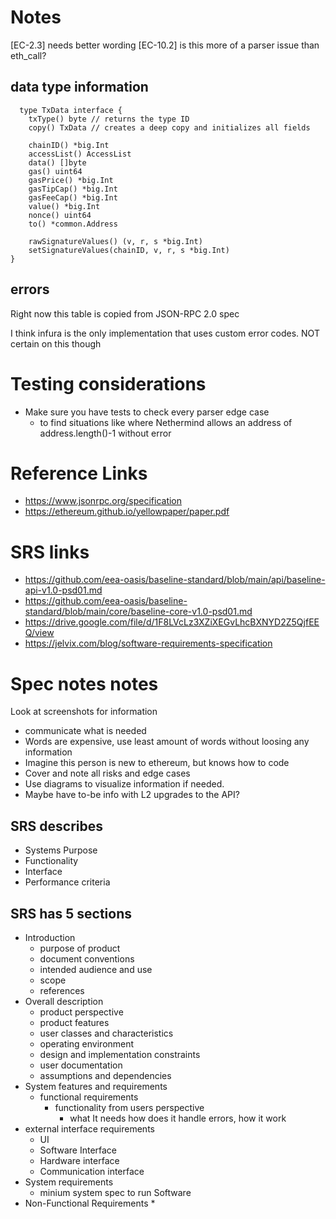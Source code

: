 # Notes

[EC-2.3] needs better wording
[EC-10.2] is this more of a parser issue than eth_call?


## data type information 
  
```
  type TxData interface {
	txType() byte // returns the type ID
	copy() TxData // creates a deep copy and initializes all fields

	chainID() *big.Int
	accessList() AccessList
	data() []byte
	gas() uint64
	gasPrice() *big.Int
	gasTipCap() *big.Int
	gasFeeCap() *big.Int
	value() *big.Int
	nonce() uint64
	to() *common.Address

	rawSignatureValues() (v, r, s *big.Int)
	setSignatureValues(chainID, v, r, s *big.Int)
}
```
## errors
Right now this table is copied from JSON-RPC 2.0 spec

I think infura is the only implementation that uses custom error codes. NOT certain on this though

# Testing considerations
* Make sure you have tests to check every parser edge case
  * to find situations like where Nethermind allows an address of address.length()-1 without error 


# Reference Links
* https://www.jsonrpc.org/specification 
* https://ethereum.github.io/yellowpaper/paper.pdf
# SRS links 
* https://github.com/eea-oasis/baseline-standard/blob/main/api/baseline-api-v1.0-psd01.md
* https://github.com/eea-oasis/baseline-standard/blob/main/core/baseline-core-v1.0-psd01.md
* https://drive.google.com/file/d/1F8LVcLz3XZiXEGvLhcBXNYD2Z5QjfEEQ/view
* https://jelvix.com/blog/software-requirements-specification
# Spec notes notes

Look at screenshots for information

* communicate what is needed
* Words are expensive, use least amount of words without loosing any information
* Imagine this person is new to ethereum, but knows how to code  
* Cover and note all risks and edge cases 
* Use diagrams to visualize information if needed.
* Maybe have to-be info with L2 upgrades to the API?

## SRS describes
* Systems Purpose
* Functionality
* Interface
* Performance criteria

## SRS has 5 sections
* Introduction
  * purpose of product
  * document conventions
  * intended audience and use
  * scope
  * references 
* Overall description
  * product perspective
  * product features
  * user classes and characteristics
  * operating environment
  * design and implementation constraints
  * user documentation
  * assumptions and dependencies
* System features and requirements
  * functional requirements
    * functionality from users perspective 
      * what It needs how does it handle errors, how it work
* external interface requirements
  * UI
  * Software Interface
  * Hardware interface
  * Communication interface
* System requirements
  * minium system spec to run Software
* Non-Functional Requirements
  * 